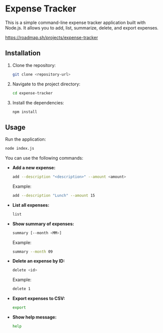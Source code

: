 # Expense Tracker

This is a simple command-line expense tracker application built with Node.js. It allows you to add, list, summarize, delete, and export expenses.

https://roadmap.sh/projects/expense-tracker

## Installation

1. Clone the repository:
   ```sh
   git clone <repository-url>
   ```
2. Navigate to the project directory:
   ```sh
   cd expense-tracker
   ```
3. Install the dependencies:
   ```sh
   npm install
   ```

## Usage

Run the application:

```sh
node index.js
```

You can use the following commands:

- **Add a new expense:**

  ```sh
  add --description "<description>" --amount <amount>
  ```

  Example:

  ```sh
  add --description "Lunch" --amount 15
  ```

- **List all expenses:**

  ```sh
  list
  ```

- **Show summary of expenses:**

  ```sh
  summary [--month <MM>]
  ```

  Example:

  ```sh
  summary --month 09
  ```

- **Delete an expense by ID:**

  ```sh
  delete <id>
  ```

  Example:

  ```sh
  delete 1
  ```

- **Export expenses to CSV:**

  ```sh
  export
  ```

- **Show help message:**
  ```sh
  help
  ```
